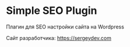 # Simple SEO Plugin
Плагин для SEO настройки сайта на Wordpress

Сайт разработчика: https://sergeydev.com
